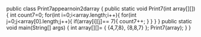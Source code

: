 public class Print7appearnoin2darray {
    public static void Print7(int array[][]){
        int count7=0;
        for(int i=0;i<array.length;i++){
          for(int j=0;j<array[0].length;j++){
            if(array[i][j]== 7){
               count7++;
            }
        }
    }
}
public static void main(String[] args) {
    int array[][]= { {4,7,8}, {8,8,7} };
    Print7(array);
}
}
